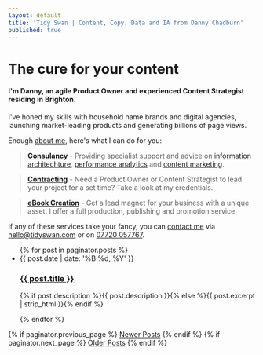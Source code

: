 ```yaml
---
layout: default
title: 'Tidy Swan | Content, Copy, Data and IA from Danny Chadburn'
published: true
---
```



# The cure for your content

#### I'm Danny, an agile Product Owner and experienced Content Strategist residing in Brighton.

I've honed my skills with household name brands and digital agencies, launching market-leading products and generating billions of page views.

Enough [about me](/about), here's what I can do for you:

> **[Consulancy](/cosultancy/)** - Providing specialist support and advice on [information architechture](/consultancy/content-information-architecture), [performance analytics](/consultancy/performace-analytics) and [content marketing](/consultancy/creative-content-marketing).

> **[Contracting](/contracting-cv/)** - Need a Product Owner or Content Strategist to lead your project for a set time? Take a look at my credentials.

> **[eBook Creation](/ebook-creation/)** - Get a lead magnet for your business with a unique asset. I offer a full production, publishing and promotion service.

If any of these services take your fancy, you can [contact me](/contact) via [hello@tidyswan.com](mailto:hello@tidyswan.com) or on <a href="tel:+447720057767">07720 057767</a>.

<div>
  <ul class="posts noList">
    {% for post in paginator.posts %}
      <li>
        <span class="date">{{ post.date | date: '%B %d, %Y' }}</span>
        <h3><a class="post-link" href="{{ post.url | prepend: site.baseurl }}">{{ post.title }}</a></h3>
        <p>{% if post.description %}{{ post.description }}{% else %}{{ post.excerpt | strip_html }}{% endif %}</p>
      </li>
    {% endfor %}
  </ul>
  <!-- Pagination links -->
  <div class="pagination">
    {% if paginator.previous_page %}
      <a href="{{ paginator.previous_page_path | prepend: site.baseurl }}" class="previous button__outline">Newer Posts</a> 
    {% endif %}
    {% if paginator.next_page %}
      <a href="{{ paginator.next_page_path | prepend: site.baseurl }}" class="next button__outline">Older Posts</a>
    {% endif %}
  </div>
</div>
